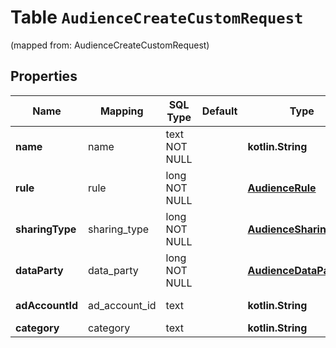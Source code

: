 
# Table `AudienceCreateCustomRequest`
(mapped from: AudienceCreateCustomRequest)

## Properties
Name | Mapping | SQL Type | Default | Type | Description | Notes
---- | ------- | -------- | ------- | ---- | ----------- | -----
**name** | name | text NOT NULL |  | **kotlin.String** | Audience name. | 
**rule** | rule | long NOT NULL |  | [**AudienceRule**](AudienceRule.md) |  |  [foreignkey]
**sharingType** | sharing_type | long NOT NULL |  | [**AudienceSharingType**](AudienceSharingType.md) |  |  [foreignkey]
**dataParty** | data_party | long NOT NULL |  | [**AudienceDataParty**](AudienceDataParty.md) |  |  [foreignkey]
**adAccountId** | ad_account_id | text |  | **kotlin.String** | Ad account ID. |  [optional]
**category** | category | text |  | **kotlin.String** |  |  [optional]









